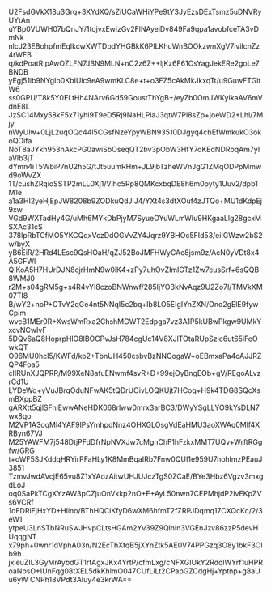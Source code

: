 U2FsdGVkX18u3Grq+3XYdXQ/sZiUCaWHiYPe9tY3JyEzsDExTsmz5uDNVRyUYtAn
uYBp0VUWH07bQnJY/1tojvxEwizGv2FlNAyeiDv849Fa9qpa1avobfceTA3vDmNk
nlcJ23EBohpfmEqIkcwXWTDbdYHGBkK6PlLKhuWnBOOkzwnXgV7ivilcnZz4rWFB
q/kdPoatRIpAwOZLFN7JBN9MLN+nC2z6Z++ljKz6F61OsYagJekERe2goLe7BNDB
yEgj51ib9NYgIb0KbIUlc9eA9wmKLC8e+t+o3FZ5cAkMkJkxqTt/u9GuwFTGitW6
ss0GPU/T8k5Y0ELtHh4NArv6Gd59GoustThYgB+/eyZb0OmJWKyIkaAV6mVdnE8L
JzSC14Mxy58kF5x71yhi9T9eD5Rj9NaHLPiaJ3qtW7Pl8sZp+joeWD2+Lhl/7Mjy
nWyUlw+0LjL2uqOQc44l5CGsfNzeYpyWBN93510DJgyq4cbEfWmkukO3okoQOifa
NoT8aJYkh953hAkcPG0awiSbOseqQT2bv3pObW3HfY7oKEdNDRbqAm7yIaVlb3jT
dYmn4iT5WbiP7nU2h5G/tJt5uumRHm+JL9jbTzheWVnJgG1ZMqODPpMmwd9oWvZX
1T/cushZRqioSSTP2mLL0Xj1/Vihc5Rp8QMKcxbqDE8h6m0pyty1Uuv2/dpb1M1e
a1a3HI2yeHjEpJW8208b9ZODkuQdJiJ4/YXt4s3dtXOuf4zJTQo+MU1dKdpEj9xw
VGd9WXTadHy4G/uMh6MYkDbPjyM7SyueOYuWLmWIu9HKgaaLlg28gcxMSXAc31cS
378lpRbTCfMO5YKCQqxVczDdOGVvZY4Jqrz9YBHOc5FId53/eiIGWzw2bS2w/byX
yB6EiR/2HRd4LEsc9QsHOaH/qZJ52BoJMFHWyCAc8jsm9z/AcN0yVDt8x4A5GFWl
QIKoA5H7HUrDJN8cjrHmN9w0iK4+zPy7uhOvZImlGTz1Zw7eusSrf+6sQQB8WMJ0
r2M+s04gRM5g+s4R4vYI8czoBNWnwf/285IjYOBkNvAqz9U2Zo7l/TMVkXM07TI8
B/wY2+noP+CTvY2qGe4nt5NNqI5c2bq+Ib8LO5EIgIYnZXN/Ono2gElE9fywCpim
wvcB1MEr0R+XwsWmRxa2ChshMGWT2Edpga7vz3A1P5kUBwPkgw9UMkYxcvNCwIvF
5DQv6aQ8HoprpHlO8lBOCPvJsH784cgUc14V8XJlTOtaRUpSzie6ut65iFeOwkQT
O96MU0hcI5/KWFd/ko2+TbnUH450csbvBzNNCogaW+oEBmxaPa4oAJJRZQP4Foa5
cIIRUnXJQPRR/M99XeN8afuENwmf4svR+D+99ejOyBngEOb+gV/REgoALvzrCd1U
LYDeWq+yVuJBrqOduNFwAK5tQDrUOivLOQKUjt7HCoq+H9k4TDG8SQcXsmBXppBZ
gARXtt5qjlSFniEwwANeHDK068rlww0mrx3arBC3/DWyYSgLLYO9kYsDLN7wx8go
M2VP1A3oqMl4YAF9lPsYmhpdNnz4OHXGLOsgVdEaHMU3aoXWAq0Mlf4XRByn67VJ
M25YAWFM7j548DtjPFdDfrNpNVXJw7cMgnChF1hFzkxMMT7UQv+WrftRGgfw/GRG
t+oWF5SJKddqHRYirPFaHLy1K8MmBqaIRb7Fnw0QUI1e959U7nohlmzPEauJ3851
TzmvJwdAVcjE65vu8Z1xYAozAitwUHJUJczTgS0ZCaE/BYe3Hbz6Vgzv3mxgdLoJ
oq0SaPkTCgXYzAW3pCZjuOnVkkp2nO+F+AyL50nwn7CEPMhjdP2lvEKpZVs6VCRf
1dFDRiFjHxYD+Hlino/BThHQCiKfyD6wXM6hfmT2fZRPJDqmq17CXQcKc/2/3eW1
ytpeU3LnSTbNRuSwJHvpCLtsHGAm2Yv39Z9Qlnin3VGEnJzv86zzP5devHUqqgNT
x79ph+0wnr1dVphA03n/N2EcThXtqB5jXYnZtk5AE0V74PPGzq3O8y1bkF3Olb9h
jxieuZIL3GyMrAybdGT1rtAgxJKx4YrtP/cfmLxg/cNFXGIUkY2RdqlWYrf1uHPR
oaNbsO+IUnFqg08tXEL5dkKhlmO047CUfLiLt2CPapGZCdgHj+Yptnp+g8aUu6yW
CNPh18VPdt3AIuy4e3krWA==
